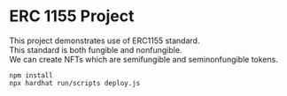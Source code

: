 # ERC 1155 Project

This project demonstrates use of ERC1155 standard.\
This standard is both fungible and nonfungible.\
We can create NFTs which are semifungible and seminonfungible tokens.

```shell
npm install
npx hardhat run/scripts deploy.js
```
